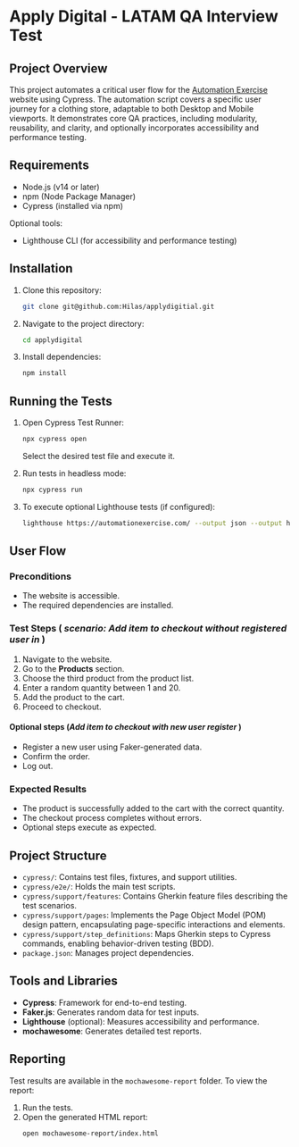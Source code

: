 # Apply Digital - LATAM QA Interview Test

## Project Overview
This project automates a critical user flow for the [Automation Exercise](https://automationexercise.com/) website using Cypress. The automation script covers a specific user journey for a clothing store, adaptable to both Desktop and Mobile viewports. It demonstrates core QA practices, including modularity, reusability, and clarity, and optionally incorporates accessibility and performance testing.

## Requirements
- Node.js (v14 or later)
- npm (Node Package Manager)
- Cypress (installed via npm)

Optional tools:
- Lighthouse CLI (for accessibility and performance testing)

## Installation
1. Clone this repository:
   ```bash
   git clone git@github.com:Hilas/applydigitial.git
   ```
2. Navigate to the project directory:
   ```bash
   cd applydigital
   ```
3. Install dependencies:
   ```bash
   npm install
   ```

## Running the Tests
1. Open Cypress Test Runner:
   ```bash
   npx cypress open
   ```
   Select the desired test file and execute it.

2. Run tests in headless mode:
   ```bash
   npx cypress run
   ```

3. To execute optional Lighthouse tests (if configured):
   ```bash
   lighthouse https://automationexercise.com/ --output json --output html
   ```

## User Flow
### Preconditions
- The website is accessible.
- The required dependencies are installed.

### Test Steps ( *scenario: Add item to checkout without registered user in <resolution>*)
1. Navigate to the website.
2. Go to the **Products** section.
3. Choose the third product from the product list.
4. Enter a random quantity between 1 and 20.
5. Add the product to the cart.
6. Proceed to checkout.

#### Optional steps (*Add item to checkout with new user register <resolution>*)
- Register a new user using Faker-generated data.
- Confirm the order.
- Log out.

### Expected Results
- The product is successfully added to the cart with the correct quantity.
- The checkout process completes without errors.
- Optional steps execute as expected.

## Project Structure
- `cypress/`: Contains test files, fixtures, and support utilities.
- `cypress/e2e/`: Holds the main test scripts.
- `cypress/support/features`: Contains Gherkin feature files describing the test scenarios.
- `cypress/support/pages`: Implements the Page Object Model (POM) design pattern, encapsulating page-specific interactions and elements.
- `cypress/support/step_definitions`: Maps Gherkin steps to Cypress commands, enabling behavior-driven testing (BDD).
- `package.json`: Manages project dependencies.

## Tools and Libraries
- **Cypress**: Framework for end-to-end testing.
- **Faker.js**: Generates random data for test inputs.
- **Lighthouse** (optional): Measures accessibility and performance.
- **mochawesome**: Generates detailed test reports.

## Reporting
Test results are available in the `mochawesome-report` folder. To view the report:
1. Run the tests.
2. Open the generated HTML report:
   ```bash
   open mochawesome-report/index.html
   ```

